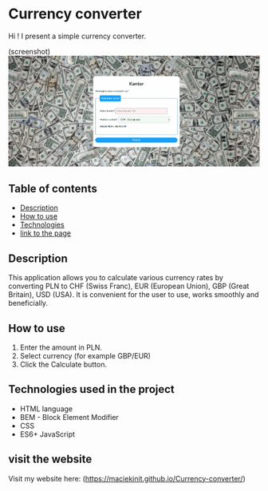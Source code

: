 # Currency converter

Hi ! I present a simple currency converter.

(screenshot)
![website preview](images/Currency.gif) 

## Table of contents
- [Description](#description)
- [How to use](#How-to-use)
- [Technologies](#Technologies-used-in-the-project)
- [link to the page](#visit-the-website)

## Description
This application allows you to calculate various currency rates by converting PLN to CHF (Swiss Franc), EUR (European Union), GBP (Great Britain), USD (USA). It is convenient for the user to use, works smoothly and beneficially.

## How to use
1. Enter the amount in PLN.
2. Select currency (for example GBP/EUR)
3. Click the Calculate button.

## Technologies used in the project
- HTML language
- BEM - Block Element Modifier
- CSS
- ES6+ JavaScript

## visit the website
Visit my website here: (https://maciekinit.github.io/Currency-converter/)

